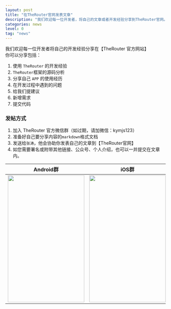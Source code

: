 ```yaml
---
layout: post
title: "在TheRouter官网发表文章"
description: "我们欢迎每一位开发者，将自己的文章或者开发经验分享到TheRouter官网。"
categories: news
level: 0
tag: "news"
---
```


我们欢迎每一位开发者将自己的开发经验分享在【TheRouter 官方网站】   
你可以分享包括：  

1. 使用 `TheRouter` 的开发经验  
2. `TheRouter`框架的源码分析
3. 分享自己 `APP` 的使用经历
4. 在开发过程中遇到的问题  
5. 给我们提建议  
6. 新增需求
7. 提交代码

### 发帖方式  

1. 加入 TheRouter 官方微信群（如过期，请加微信：kymjs123）
2. 准备好自己要分享内容的`markdown`格式文档
3. 发送给`张涛`，他会协助你发表自己的文章到【TheRouter官网】
4. 如您需要署名或附带其他链接、公众号、个人介绍，也可以一并提交在文章内。

<table>
  <thead>
    <tr>
      <th style="text-align:center">Android群</th>
      <th style="text-align:center">iOS群</th>
    </tr>
  </thead>
  <tbody>
    <tr>
      <td><img src="https://kymjs.com/therouter/wx/therouter_wx.jpg" height="400px" width="240px" /></td>
      <td><img src="https://therouter.cn/assets/wx/wx_ios_group.jpg" height="400px" width="240px" /></td>
    </tr>
  </tbody>
</table>